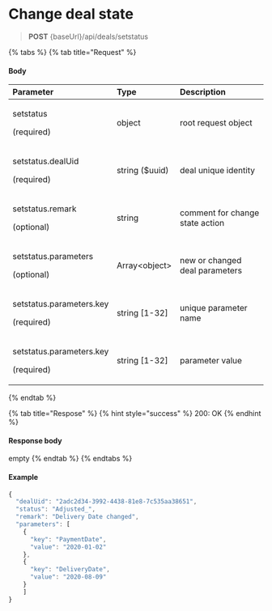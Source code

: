 # Change deal state

> **POST** {baseUrl}/api/deals/setstatus

{% tabs %}
{% tab title="Request" %}
#### Body

<table>
  <thead>
    <tr>
      <th style="text-align:left">Parameter</th>
      <th style="text-align:left">Type</th>
      <th style="text-align:left">Description</th>
    </tr>
  </thead>
  <tbody>
    <tr>
      <td style="text-align:left">
        <p>setstatus</p>
        <p>(required)</p>
      </td>
      <td style="text-align:left">object</td>
      <td style="text-align:left">root request object</td>
    </tr>
    <tr>
      <td style="text-align:left">
        <p>setstatus.dealUid</p>
        <p>(required)</p>
      </td>
      <td style="text-align:left">string ($uuid)</td>
      <td style="text-align:left">deal unique identity</td>
    </tr>
    <tr>
      <td style="text-align:left">
        <p>setstatus.remark</p>
        <p>(optional)</p>
      </td>
      <td style="text-align:left">string</td>
      <td style="text-align:left">comment for change state action</td>
    </tr>
    <tr>
      <td style="text-align:left">
        <p>setstatus.parameters</p>
        <p>(optional)</p>
      </td>
      <td style="text-align:left">Array&lt;object&gt;</td>
      <td style="text-align:left">new or changed deal parameters</td>
    </tr>
    <tr>
      <td style="text-align:left">
        <p>setstatus.parameters.key</p>
        <p>(required)</p>
      </td>
      <td style="text-align:left">string [1-32]</td>
      <td style="text-align:left">unique parameter name</td>
    </tr>
    <tr>
      <td style="text-align:left">
        <p>setstatus.parameters.key</p>
        <p>(required)</p>
      </td>
      <td style="text-align:left">string [1-32]</td>
      <td style="text-align:left">parameter value</td>
    </tr>
  </tbody>
</table>
{% endtab %}

{% tab title="Respose" %}
{% hint style="success" %}
200: OK
{% endhint %}

#### Response body

empty
{% endtab %}
{% endtabs %}

#### Example

```javascript
{
  "dealUid": "2adc2d34-3992-4438-81e8-7c535aa38651",
  "status": "Adjusted_",
  "remark": "Delivery Date changed",
  "parameters": [
  	{
      "key": "PaymentDate",
      "value": "2020-01-02"
    },
    {
      "key": "DeliveryDate",
      "value": "2020-08-09"
    }
  	]
}
```

